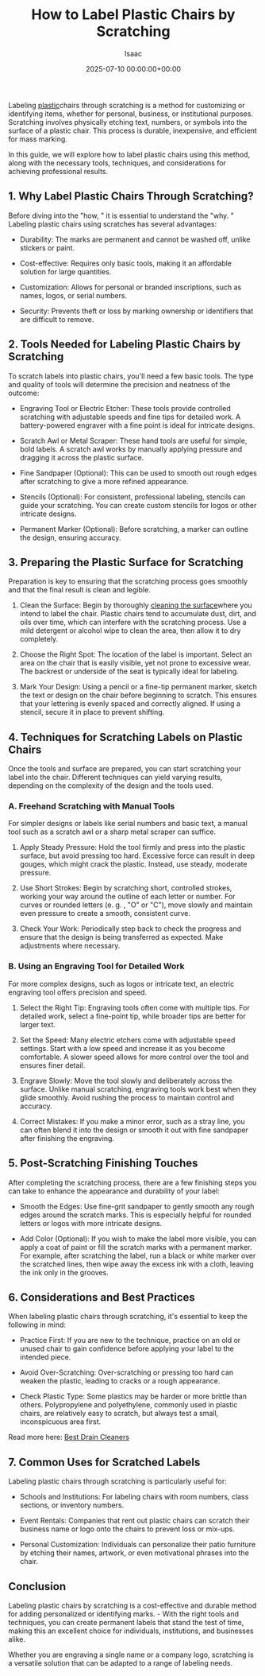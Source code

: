 ﻿---
title: How to Label Plastic Chairs by Scratching
description: Labeling plastic chairs through scratching is a method for customizing or identifying items, whether for personal, business, or institutional purposes.
slug: /how-to-label-plastic-chairs-by-scratching/
date: 2025-07-10 00:00:00+00:00
lastmod: 2025-07-10 00:00:00+03:00
author: Isaac
categories:
- Guide
- How to
tags:
- guide
- label
- plastic
layout: post
---

Labeling [plastic](https://pestpolicy.com/best-plastic-gutter-guards/)chairs through scratching is a method for customizing or identifying items, whether for personal, business, or institutional purposes. Scratching involves physically etching text, numbers, or symbols into the surface of a plastic chair. This process is durable, inexpensive, and efficient for mass marking.

In this guide, we will explore how to label plastic chairs using this method, along with the necessary tools, techniques, and considerations for achieving professional results.

##  1. Why Label Plastic Chairs Through Scratching?

Before diving into the "how, " it is essential to understand the "why. " Labeling plastic chairs using scratches has several advantages:

- Durability: The marks are permanent and cannot be washed off, unlike stickers or paint.

- Cost-effective: Requires only basic tools, making it an affordable solution for large quantities.

- Customization: Allows for personal or branded inscriptions, such as names, logos, or serial numbers.

- Security: Prevents theft or loss by marking ownership or identifiers that are difficult to remove.

##  2. Tools Needed for Labeling Plastic Chairs by Scratching

To scratch labels into plastic chairs, you'll need a few basic tools. The type and quality of tools will determine the precision and neatness of the outcome:

- Engraving Tool or Electric Etcher: These tools provide controlled scratching with adjustable speeds and fine tips for detailed work. A battery-powered engraver with a fine point is ideal for intricate designs.

- Scratch Awl or Metal Scraper: These hand tools are useful for simple, bold labels. A scratch awl works by manually applying pressure and dragging it across the plastic surface.

- Fine Sandpaper (Optional): This can be used to smooth out rough edges after scratching to give a more refined appearance.

- Stencils (Optional): For consistent, professional labeling, stencils can guide your scratching. You can create custom stencils for logos or other intricate designs.

- Permanent Marker (Optional): Before scratching, a marker can outline the design, ensuring accuracy.

##  3. Preparing the Plastic Surface for Scratching

Preparation is key to ensuring that the scratching process goes smoothly and that the final result is clean and legible.

1. Clean the Surface: Begin by thoroughly [cleaning the surface](https://pestpolicy.com/does-lysol-kill-bed-bugs/)where you intend to label the chair. Plastic chairs tend to accumulate dust, dirt, and oils over time, which can interfere with the scratching process. Use a mild detergent or alcohol wipe to clean the area, then allow it to dry completely.

2. Choose the Right Spot: The location of the label is important. Select an area on the chair that is easily visible, yet not prone to excessive wear. The backrest or underside of the seat is typically ideal for labeling.

3. Mark Your Design: Using a pencil or a fine-tip permanent marker, sketch the text or design on the chair before beginning to scratch. This ensures that your lettering is evenly spaced and correctly aligned. If using a stencil, secure it in place to prevent shifting.

##  4. Techniques for Scratching Labels on Plastic Chairs

Once the tools and surface are prepared, you can start scratching your label into the chair. Different techniques can yield varying results, depending on the complexity of the design and the tools used.

###  A. Freehand Scratching with Manual Tools

For simpler designs or labels like serial numbers and basic text, a manual tool such as a scratch awl or a sharp metal scraper can suffice.

1. Apply Steady Pressure: Hold the tool firmly and press into the plastic surface, but avoid pressing too hard. Excessive force can result in deep gouges, which might crack the plastic. Instead, use steady, moderate pressure.

2. Use Short Strokes: Begin by scratching short, controlled strokes, working your way around the outline of each letter or number. For curves or rounded letters (e. g. , "O" or "C"), move slowly and maintain even pressure to create a smooth, consistent curve.

3. Check Your Work: Periodically step back to check the progress and ensure that the design is being transferred as expected. Make adjustments where necessary.

###  B. Using an Engraving Tool for Detailed Work

For more complex designs, such as logos or intricate text, an electric engraving tool offers precision and speed.

1. Select the Right Tip: Engraving tools often come with multiple tips. For detailed work, select a fine-point tip, while broader tips are better for larger text.

2. Set the Speed: Many electric etchers come with adjustable speed settings. Start with a low speed and increase it as you become comfortable. A slower speed allows for more control over the tool and ensures finer detail.

3. Engrave Slowly: Move the tool slowly and deliberately across the surface. Unlike manual scratching, engraving tools work best when they glide smoothly. Avoid rushing the process to maintain control and accuracy.

4. Correct Mistakes: If you make a minor error, such as a stray line, you can often blend it into the design or smooth it out with fine sandpaper after finishing the engraving.

##  5. Post-Scratching Finishing Touches

After completing the scratching process, there are a few finishing steps you can take to enhance the appearance and durability of your label:

- Smooth the Edges: Use fine-grit sandpaper to gently smooth any rough edges around the scratch marks. This is especially helpful for rounded letters or logos with more intricate designs.

- Add Color (Optional): If you wish to make the label more visible, you can apply a coat of paint or fill the scratch marks with a permanent marker. For example, after scratching the label, run a black or white marker over the scratched lines, then wipe away the excess ink with a cloth, leaving the ink only in the grooves.

##  6. Considerations and Best Practices

When labeling plastic chairs through scratching, it's essential to keep the following in mind:

- Practice First: If you are new to the technique, practice on an old or unused chair to gain confidence before applying your label to the intended piece.

- Avoid Over-Scratching: Over-scratching or pressing too hard can weaken the plastic, leading to cracks or a rough appearance.

- Check Plastic Type: Some plastics may be harder or more brittle than others. Polypropylene and polyethylene, commonly used in plastic chairs, are relatively easy to scratch, but always test a small, inconspicuous area first.

Read more here: [Best Drain Cleaners](https://pestpolicy.com/best-drain-cleaner/)

##  7. Common Uses for Scratched Labels

Labeling plastic chairs through scratching is particularly useful for:

- Schools and Institutions: For labeling chairs with room numbers, class sections, or inventory numbers.

- Event Rentals: Companies that rent out plastic chairs can scratch their business name or logo onto the chairs to prevent loss or mix-ups.

- Personal Customization: Individuals can personalize their patio furniture by etching their names, artwork, or even motivational phrases into the chair.

##  Conclusion

Labeling plastic chairs by scratching is a cost-effective and durable method for adding personalized or identifying marks. - With the right tools and techniques, you can create permanent labels that stand the test of time, making this an excellent choice for individuals, institutions, and businesses alike.

Whether you are engraving a single name or a company logo, scratching is a versatile solution that can be adapted to a range of labeling needs.

